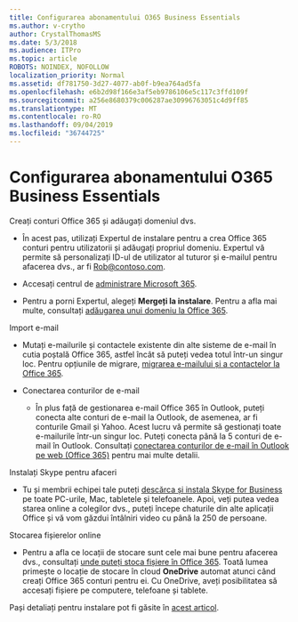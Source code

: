 ```yaml
---
title: Configurarea abonamentului O365 Business Essentials
ms.author: v-crytho
author: CrystalThomasMS
ms.date: 5/3/2018
ms.audience: ITPro
ms.topic: article
ROBOTS: NOINDEX, NOFOLLOW
localization_priority: Normal
ms.assetid: df781750-3d27-4077-ab0f-b9ea764ad5fa
ms.openlocfilehash: e6b2d98f166e3af5eb9786106e5c117c3ffd109f
ms.sourcegitcommit: a256e8680379c006287ae30996763051c4d9ff85
ms.translationtype: MT
ms.contentlocale: ro-RO
ms.lasthandoff: 09/04/2019
ms.locfileid: "36744725"
---
```

# <a name="setting-up-your-o365-business-essentials-subscription"></a>Configurarea abonamentului O365 Business Essentials

Creați conturi Office 365 și adăugați domeniul dvs.
  
- În acest pas, utilizați Expertul de instalare pentru a crea Office 365 conturi pentru utilizatorii și adăugați propriul domeniu. Expertul vă permite să personalizați ID-ul de utilizator al tuturor și e-mailul pentru afacerea dvs., ar fi [Rob@contoso.com](mailto:rob@contoso.com).
    
- Accesați centrul de [administrare Microsoft 365](https://login.partner.microsoftonline.cn/).
    
- Pentru a porni Expertul, alegeți **Mergeți la instalare**. Pentru a afla mai multe, consultați [adăugarea unui domeniu la Office 365](https://docs.microsoft.com/office365/admin/setup/add-domain).
    
Import e-mail
  
- Mutați e-mailurile și contactele existente din alte sisteme de e-mail în cutia poștală Office 365, astfel încât să puteți vedea totul într-un singur loc. Pentru opțiunile de migrare, [migrarea e-mailului și a contactelor la Office 365](https://docs.microsoft.com/office365/admin/setup/migrate-email-and-contacts-admin).
    
- Conectarea conturilor de e-mail
    
  - În plus față de gestionarea e-mail Office 365 în Outlook, puteți conecta alte conturi de e-mail la Outlook, de asemenea, ar fi conturile Gmail și Yahoo. Acest lucru vă permite să gestionați toate e-mailurile într-un singur loc. Puteți conecta până la 5 conturi de e-mail în Outlook. Consultați [conectarea conturilor de e-mail în Outlook pe web (Office 365)](https://support.office.com/Article/Connect-email-accounts-in-Outlook-on-the-web-Office-365-d7012ff0-924f-4f78-8aca-c3912d886c4d) pentru mai multe detalii. 
    
Instalați Skype pentru afaceri
  
- Tu și membrii echipei tale puteți [descărca și instala Skype for Business](https://support.office.com/Article/download-and-install-Skype-for-Business-8a0d4da8-9d58-44f9-9759-5c8f340cb3fb) pe toate PC-urile, Mac, tabletele și telefoanele. Apoi, veți putea vedea starea online a colegilor dvs., puteți începe chaturile din alte aplicații Office și vă vom găzdui întâlniri video cu până la 250 de persoane. 
    
Stocarea fișierelor online
  
- Pentru a afla ce locații de stocare sunt cele mai bune pentru afacerea dvs., consultați [unde puteți stoca fișiere în Office 365](https://support.office.com/article/c7c20284-bc94-47f4-9728-d28e9daf0790.aspx). Toată lumea primește o locație de stocare în cloud **OneDrive** automat atunci când creați Office 365 conturi pentru ei. Cu OneDrive, aveți posibilitatea să accesați fișiere pe computere, telefoane și tablete. 
    
Pași detaliați pentru instalare pot fi găsite în [acest articol](https://docs.microsoft.com/office365/admin/setup/setup).
  

